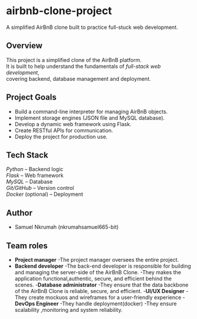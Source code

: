 # airbnb-clone-project
A  simplified AirBnB clone built to practice full-stuck web development.
## Overview
This project is a simplified clone of the AirBnB platform.  
It is built to help understand the fundamentals of *full-stack web development*,  
covering backend, database management and deployment.

## Project Goals
- Build a command-line interpreter for managing AirBnB objects.  
- Implement storage engines (JSON file and MySQL database).  
- Develop a dynamic web framework using Flask.  
- Create RESTful APIs for communication.  
- Deploy the project for production use.

## Tech Stack
 *Python* – Backend logic  
 *Flask* – Web framework  
 *MySQL* – Database   
 *Git/GitHub* – Version control  
*Docker* (optional) – Deployment

## Author
- Samuel Nkrumah (nkrumahsamuel665-bit)

## Team roles
- **Project manager**
-The project manager oversees the entire project.
- **Backend developer**
-The back-end developer is responsible for building and managing the server-side of the AirBnB Clone.
-They makes the application functional,authentic, secure, and efficient behind the scenes.
-**Database administrator**
-They ensure that the data backbone of the AirBnB Clone is reliable, secure, and efficient.
-**UI/UX Designer**
-They create mockuos and wireframes for a user-friendly experience
-**DevOps Engineer**
-They handle deployment(docker)
-They ensure scalability ,monitoring and system reliability.
